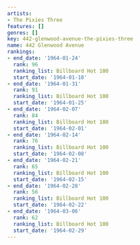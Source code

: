 ```yaml
---
artists:
- The Pixies Three
features: []
genres: []
key: 442-glenwood-avenue-the-pixies-three
name: 442 Glenwood Avenue
rankings:
- end_date: '1964-01-24'
  rank: 96
  ranking_list: Billboard Hot 100
  start_date: '1964-01-18'
- end_date: '1964-01-31'
  rank: 91
  ranking_list: Billboard Hot 100
  start_date: '1964-01-25'
- end_date: '1964-02-07'
  rank: 84
  ranking_list: Billboard Hot 100
  start_date: '1964-02-01'
- end_date: '1964-02-14'
  rank: 76
  ranking_list: Billboard Hot 100
  start_date: '1964-02-08'
- end_date: '1964-02-21'
  rank: 65
  ranking_list: Billboard Hot 100
  start_date: '1964-02-15'
- end_date: '1964-02-28'
  rank: 56
  ranking_list: Billboard Hot 100
  start_date: '1964-02-22'
- end_date: '1964-03-06'
  rank: 62
  ranking_list: Billboard Hot 100
  start_date: '1964-02-29'
---
```


